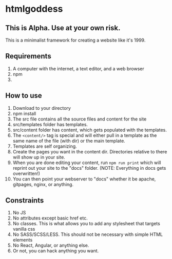 # htmlgoddess

## This is Alpha. Use at your own risk.

This is a minimalist framework for creating a website like it's 1999. 

## Requirements
1. A computer with the internet, a text editor, and a web browser
1. npm
1. 

## How to use

1. Download to your directory
1. npm install
1. The src file contains all the source files and content for the site
1. src/templates folder has templates.
1. src/content folder has content, which gets populated with the templates.
1. The ```<content/>``` tag is special and will either pull in a template as the same name of the file (with dir) or the main template.
1. Templates are self organizing.
1. Create the pages you want in the content dir. Directories relative to there will show up in your site.
1. When you are done editing your content, run ```npm run print``` which will reprint out your site to the "docs" folder. (NOTE: Everything in docs gets overwritten!)
1. You can then point your webserver to "docs" whether it be apache, gitpages, nginx, or anything.

## Constraints
1. No JS
1. No attributes except basic href etc.
1. No classes. This is what allows you to add any stylesheet that targets vanilla css
1. No SASS/SCSS/LESS. This should not be necessary with simple HTML elements
1. No React, Angular, or anything else.
1. Or not, you can hack anything you want.




